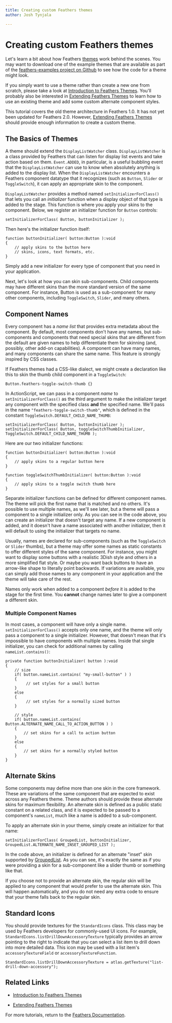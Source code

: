 ```yaml
---
title: Creating custom Feathers themes  
author: Josh Tynjala

---
```

# Creating custom Feathers themes

Let's learn a bit about how Feathers [themes](themes.html) work behind the scenes. You may want to download one of the example themes that are available as part of the [feathers-examples project on Github](https://github.com/joshtynjala/feathers-examples) to see how the code for a theme might look.

If you simply want to use a theme rather than create a new one from scratch, please take a look at [Introduction to Feathers Themes](themes.html). You'll probably also be interested in [Extending Feathers Themes](extending-themes.html) to learn how to use an existing theme and add some custom alternate component styles.

This tutorial covers the old theme architecture in Feathers 1.0. It has not yet been updated for Feathers 2.0. However, [Extending Feathers Themes](extending-themes.html) should provide enough information to create a custom theme.

## The Basics of Themes

A theme should extend the `DisplayListWatcher` class. `DisplayListWatcher` is a class provided by Feathers that can listen for display list events and take action based on them. `Event.ADDED`, in particular, is a useful bubbling event that the `DisplayListWatcher` can use to know when absolutely anything is added to the display list. When the `DisplayListWatcher` encounters a Feathers component datatype that it recognizes (such as `Button`, `Slider` or `ToggleSwitch`), it can apply an appropriate skin to the component.

`DisplayListWatcher` provides a method named `setInitializerForClass()` that lets you call an *initializer* function when a display object of that type is added to the stage. This function is where you apply your skins to the component. Below, we register an initializer function for `Button` controls:

``` code
setInitializerForClass( Button, buttonInitializer );
```

Then here's the initializer function itself:

``` code
function buttonInitializer( button:Button ):void
{
    // apply skins to the button here
    // skins, icons, text formats, etc.
}
```

Simply add a new initializer for every type of component that you need in your application.

Next, let's look at how you can skin sub-components. Child components may have different skins than the more standard version of the same component. For instance, Button is used as a sub-component for many other components, including `ToggleSwitch`, `Slider`, and many others.

## Component Names

Every component has a *name list* that provides extra metadata about the component. By default, most components don't have any names, but sub-components and components that need special skins that are different from the default are given names to help differentiate them for skinning (and, possibly, other add-on capabilities). A component can have many names, and many components can share the same name. This feature is strongly inspired by CSS classes.

If Feathers themes had a CSS-like dialect, we might create a declaration like this to skin the thumb child component in a `ToggleSwitch`:

``` code
Button.feathers-toggle-switch-thumb {}
```

In ActionScript, we can pass in a component *name* to `setInitializerForClass()` as the third argument to make the initializer target any component with the specified class **and** the specified name. We'll pass in the name `"feathers-toggle-switch-thumb"`, which is defined in the constant `ToggleSwitch.DEFAULT_CHILD_NAME_THUMB`:

``` code
setInitializerForClass( Button, buttonInitializer );
setInitializerForClass( Button, toggleSwitchThumbInitializer, ToggleSwitch.DEFAULT_CHILD_NAME_THUMB );
```

Here are our two initializer functions:

``` code
function buttonInitializer( button:Button ):void
{
    // apply skins to a regular button here
}
 
function toggleSwitchThumbInitializer( button:Button ):void
{
    // apply skins to a toggle switch thumb here
}
```

Separate initializer functions can be defined for different component names. The theme will pick the first name that is matched and no others. It's possible to use multiple names, as we'll see later, but a theme will pass a component to a single initializer only. As you can see in the code above, you can create an initializer that doesn't target any name. If a new component is added, and it doesn't have a name associated with another initializer, then it will default to using the initializer that targets no name.

Usually, names are declared for sub-components (such as the `ToggleSwitch` or `Slider` thumbs), but a theme may offer some names as static constants to offer different styles of the same component. For instance, you might want to display some buttons with a realistic 3Dish style and others in a more simplified flat style. Or maybe you want back buttons to have an arrow-like shape to literally point backwards. If variations are available, you can simply add those names to any component in your application and the theme will take care of the rest.

Names only work when added to a component *before* it is added to the stage for the first time. You **cannot** change names later to give a component a different skin.

### Multiple Component Names

In most cases, a component will have only a single name. `setInitializerForClass()` accepts only one name, and the theme will only pass a component to a single initializer. However, that doesn't mean that it's impossible to have components with multiple names. Inside that single initializer, you can check for additional names by calling `nameList.contains()`:

``` code
private function buttonInitializer( button ):void
{
    // size 
    if( button.nameList.contains( "my-small-button" ) )
    {
         // set styles for a small button
    }
    else
    {
         // set styles for a normally sized button
    }
 
    // style
    if( button.nameList.contains( Button.ALTERNATE_NAME_CALL_TO_ACTION_BUTTON ) )
    {
        // set skins for a call to action button
    }
    else
    {
        // set skins for a normally styled button
    }
}
```

## Alternate Skins

Some components may define more than one skin in the core framework. These are variations of the same component that are expected to exist across any Feathers theme. Theme authors should provide these alternate skins for maximum flexibility. An alternate skin is defined as a public static constant on a related class, and it is expected to be passed to a component's `nameList`, much like a name is added to a sub-component.

To apply an alternate skin in your theme, simply create an initializer for that name:

``` code
setInitializerForClass( GroupedList, buttonInitializer, GroupedList.ALTERNATE_NAME_INSET_GROUPED_LIST );
```

In the code above, an initializer is defined for an alternate "inset" skin supported by [GroupedList](grouped-list.html). As you can see, it's exactly the same as if you were providing a skin for a sub-component like a slider thumb or something like that.

If you choose not to provide an alternate skin, the regular skin will be applied to any component that would prefer to use the alternate skin. This will happen automatically, and you do not need any extra code to ensure that your theme falls back to the regular skin.

## Standard Icons

You should provide textures for the `StandardIcons` class. This class may be used by Feathers developers for commonly-used UI icons. For example, `StandardIcons.listDrillDownAccessoryTexture` typically provides an arrow pointing to the right to indicate that you can select a list item to drill down into more detailed data. This icon may be used with a list item's `accessoryTextureField` or `accessoryTextureFunction`.

``` code
StandardIcons.listDrillDownAccessoryTexture = atlas.getTexture("list-drill-down-accessory");
```

## Related Links

-   [Introduction to Feathers Themes](themes.html)

-   [Extending Feathers Themes](extending-themes.html)

For more tutorials, return to the [Feathers Documentation](index.html).


